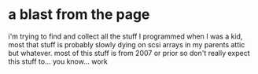 a blast from the page
=====================

i'm trying to find and collect all the stuff I programmed when I was a kid, most that stuff is probably slowly dying on scsi arrays in my parents attic but whatever. most of this stuff is from 2007 or prior so don't really expect this stuff to... you know... work
